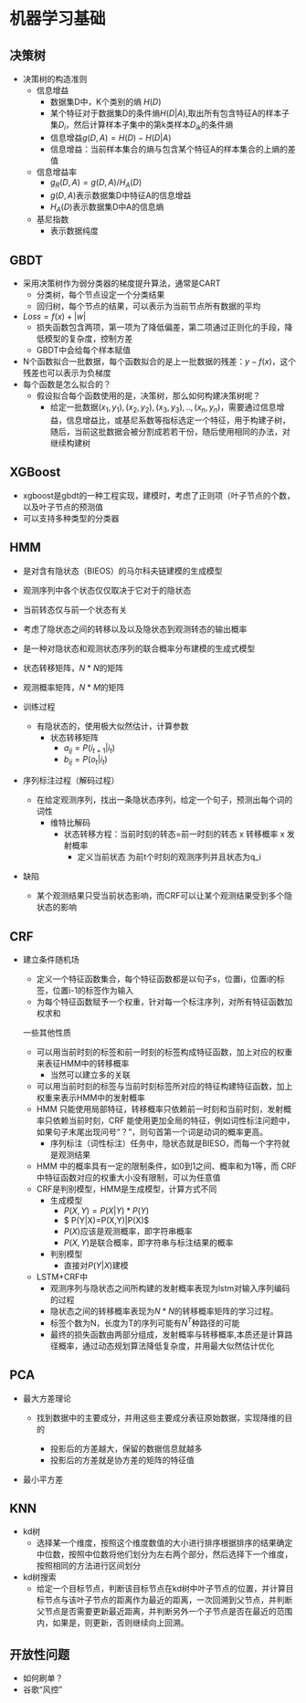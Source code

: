 # 机器学习基础



## 决策树

* 决策树的构造准则
  * 信息增益
    * 数据集D中，K个类别的熵 $H(D)$
    * 某个特征对于数据集D的条件熵$H(D|A)$​​,取出所有包含特征A的样本子集$D_i$​​，然后计算样本子集中的第k类样本$D_{ik}$​​的条件熵
    * 信息增益$g(D,A) = H(D)-H(D|A)$​
    * 信息增益：当前样本集合的熵与包含某个特征A的样本集合的上熵的差值
  * 信息增益率
    * $g_R(D,A) = g(D,A)/H_A(D)$​​​
    * $g(D,A)$表示数据集D中特征A的信息增益
    * $H_A(D)$​​表示数据集D中A的信息熵
  * 基尼指数
    * 表示数据纯度

## GBDT

* 采用决策树作为弱分类器的梯度提升算法，通常是CART
  * 分类树，每个节点设定一个分类结果
  * 回归树，每个节点的结果，可以表示为当前节点所有数据的平均
* $Loss=f(x)+|w|$
  * 损失函数包含两项，第一项为了降低偏差，第二项通过正则化的手段，降低模型的复杂度，控制方差
  * GBDT中会给每个样本赋值
* N个函数拟合一批数据，每个函数拟合的是上一批数据的残差：$y-f(x)$​ ，这个残差也可以表示为负梯度
* 每个函数是怎么拟合的？
  * 假设拟合每个函数使用的是，决策树，那么如何构建决策树呢？
    * 给定一批数据$(x_1,y_1),(x_2,y_2),(x_3,y_3),..,(x_n,y_n)$​ ，需要通过信息增益，信息增益比，或基尼系数等指标选定一个特征，用于构建子树，随后，当前这批数据会被分割成若若干份，随后使用相同的办法，对继续构建树

## XGBoost

* xgboost是gbdt的一种工程实现，建模时，考虑了正则项（叶子节点的个数，以及叶子节点的预测值
* 可以支持多种类型的分类器

## HMM

* 是对含有隐状态（BIEOS）的马尔科夫链建模的生成模型

* 观测序列中各个状态仅仅取决于它对于的隐状态
* 当前转态仅与前一个状态有关
* 考虑了隐状态之间的转移以及以及隐状态到观测转态的输出概率
* 是一种对隐状态和观测状态序列的联合概率分布建模的生成式模型
* 状态转移矩阵，$N*N$的矩阵
* 观测概率矩阵，$N*M$​​的矩阵
* 训练过程
  * 有隐状态的，使用极大似然估计，计算参数
    * 状态转移矩阵
      * $a_{ij}=P(i_{t+1}|i_t)$​
      * $b_{ij} = P(o_t|i_t)$​
* 序列标注过程（解码过程）
  * 在给定观测序列，找出一条隐状态序列，给定一个句子，预测出每个词的词性
    * 维特比解码
      * 状态转移方程：当前时刻的转态=前一时刻的转态 x 转移概率 x 发射概率
        * 定义当前状态 为前t个时刻的观测序列并且状态为q_i
* 缺陷
  * 某个观测结果只受当前状态影响，而CRF可以让某个观测结果受到多个隐状态的影响

## CRF

* 建立条件随机场

  * 定义一个特征函数集合，每个特征函数都是以句子s，位置i，位置i的标签，位置i-1的标签作为输入
  * 为每个特征函数赋予一个权重，针对每一个标注序列，对所有特征函数加权求和

  

  一些其他性质

  * 可以用当前时刻的标签和前一时刻的标签构成特征函数，加上对应的权重来表征HMM中的转移概率
    * 当然可以建立多的关联
  * 可以用当前时刻的标签与当前时刻标签所对应的特征构建特征函数，加上权重来表示HMM中的发射概率
  * HMM 只能使用局部特征，转移概率只依赖前一时刻和当前时刻，发射概率只依赖当前时刻，CRF 能使用更加全局的特征，例如词性标注问题中，如果句子末尾出现问号“？”，则句首第一个词是动词的概率更高。
    * 序列标注（词性标注）任务中，隐状态就是BIESO，而每一个字符就是观测结果
  * HMM 中的概率具有一定的限制条件，如0到1之间、概率和为1等，而 CRF 中特征函数对应的权重大小没有限制，可以为任意值
  * CRF是判别模型，HMM是生成模型，计算方式不同
    * 生成模型 
      * $P(X,Y)=P(X|Y)*P(Y)$​
      *  $ P(Y|X)=P(X,Y)|P(X)$​​
        * $P(X)$​​应该是观测概率，即字符串概率
        * $P(X,Y)$​​是联合概率，即字符串与标注结果的概率
    * 判别模型
      * 直接对$P(Y|X)$​​建模
  * LSTM+CRF中
    * 观测序列与隐状态之间所构建的发射概率表现为lstm对输入序列编码的过程
    * 隐状态之间的转移概率表现为$N*N$​的转移概率矩阵的学习过程。
    * 标签个数为N，长度为T的序列可能有$N^T$种路径的可能
    * 最终的损失函数由两部分组成，发射概率与转移概率,本质还是计算路径概率，通过动态规划算法降低复杂度，并用最大似然估计优化

## PCA

* 最大方差理论

  * 找到数据中的主要成分，并用这些主要成分表征原始数据，实现降维的目的

    * 投影后的方差越大，保留的数据信息就越多
    * 投影后的方差就是协方差的矩阵的特征值

    

* 最小平方差



## KNN

* kd树
  * 选择某一个维度，按照这个维度数值的大小进行排序根据排序的结果确定中位数，按照中位数将他们划分为左右两个部分，然后选择下一个维度，按照相同的方法进行区间划分
* kd树搜索
  * 给定一个目标节点，判断该目标节点在kd树中叶子节点的位置，并计算目标节点与该叶子节点的距离作为最近的距离，一次回溯到父节点，并判断父节点是否需要更新最近距离，并判断另外一个子节点是否在最近的范围内，如果是，则更新，否则继续向上回溯。
  



## 开放性问题

* 如何刷单？
* 谷歌“风控”













